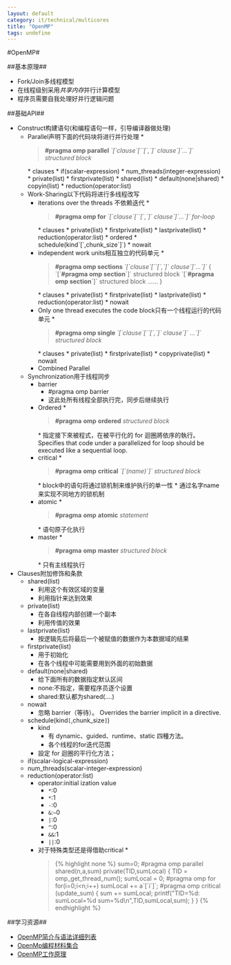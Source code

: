 ```yaml
---
layout: default
category: it/technical/multicores
title: "OpenMP"
tags: undefine
---
```


#OpenMP#



##基本原理##
* Fork/Join多线程模型
* 在线程级别采用*共享内存*并行计算模型
* 程序员需要自我处理好并行逻辑问题



##基础API##
* Construct构建语句(和编程语句一样，引导编译器做处理)
  * Parallel声明下面的代码块将进行并行处理
    * 
    <blockquote>
          <b>#pragma omp parallel</b> <i>`[`clause`[``[`,`]` clause`]`...`]`</i>
              <i>structured block</i>
    </blockquote>
    * clauses
      * if(scalar-expression)
      * num_threads(integer-expression)
      * private(list)
      * firstprivate(list)
      * shared(list)
      * default(none|shared)
      * copyin(list)
      * reduction(operator:list)
  * Work-Sharing以下代码将进行多线程改写
    * iterations over the threads 不依赖迭代
      * 
      <blockquote>
            <b>#pragma omp for </b><i>`[`clause`[``[`,`]` clause`]`...`]` </i>
                <i>for-loop</i>
      </blockquote>
      * clauses
        * private(list)
        * firstprivate(list)
        * lastprivate(list)
        * reduction(operator:list)
        * ordered
        * schedule(kind`[`,chunk_size`]`)
        * nowait
    * independent work units相互独立的代码单元
      * 
      <blockquote>
            <b>#pragma omp sections </b><i>`[`clause`[``[`,`]` clause`]`...`]` </i>
             {
                 `[`<b>#pragma omp section</b>`]`
                       structured block
                 `[`<b>#pragma omp section</b>`]`
                       structured block
                 ......
              }
      </blockquote>
      * clauses
        * private(list)
        * firstprivate(list)
        * lastprivate(list)
        * reduction(operator:list)
        * nowait
    * Only one thread executes the code block只有一个线程运行的代码单元
      * 
      <blockquote>
            <b>#pragma omp single </b><i>`[`clause`[``[`,`]` clause`]` ...`]` </i>
                 <i>structured block</i>
      </blockquote>
      * clauses
        * private(list)
        * firstprivate(list)
        * copyprivate(list)
        * nowait
    * Combined Parallel
  * Synchronization用于线程同步
    * barrier
      * #pragma omp barrier
      * 这此处所有线程全部执行完，同步后继续执行
    * Ordered
      * 
      <blockquote>
            <b>#pragma</b> <b>omp</b> <b>ordered</b>
                 <i>structured block</i>
      </blockquote>
      * 指定接下來被程式，在被平行化的 for 迴圈將依序的執行。 Specifies that code under a parallelized for loop should be executed like a sequential loop. 
    * critical
      * 
      <blockquote>
            <b>#pragma</b> <b>omp</b> <b>critical</b> <i>`[`(name)`]` </i>
                 <i>structured block</i>
      </blockquote>
      * block中的语句将通过锁机制来维护执行的单一性
      * 通过名字name来实现不同地方的锁机制
    * atomic
      * 
      <blockquote>
            <b>#pragma</b> <b>omp</b> <b>atomic</b>
                <i>statement</i>
      </blockquote>
      * 语句原子化执行
    * master
      * 
      <blockquote>
            <b>#pragma</b> <b>omp</b> <b>master</b>
                <i>structured block</i>
      </blockquote>
      * 只有主线程执行
* Clauses附加修饰和条款
  * shared(list)
    * 利用这个有效区域的变量
    * 利用指针来达到效果
  * private(list)
    * 在各自线程内部创建一个副本
    * 利用传值的效果
  * lastprivate(list)
    * 按逻辑先后将最后一个被赋值的数据作为本数据域的结果
  * firstprivate(list)
    * 用于初始化
    * 在各个线程中可能需要用到外面的初始数据
  * default(none|shared)
    * 给下面所有的数据指定默认区间
    * none:不指定，需要程序员逐个设置
    * shared:默认都为shared(....)
  * nowait
    * 忽略 barrier（等待）。 Overrides the barrier implicit in a directive. 
  * schedule(kind`[`,chunk_size`]`)
    * kind
      * 有 dynamic、guided、runtime、static 四種方法。
      * 各个线程的for迭代范围
    * 設定 for 迴圈的平行化方法；
  * if(scalar-logical-expression)
  * num_threads(scalar-integer-expression)
  * reduction(operator:list)
    * operator:initial ization value
      * `*`:0
      * `*`:1
      * `-`:0
      * `&`:`~`0
      * `|`:0
      * `^`:0
      * `&&`:1
      * `||`:0
    * 对于特殊类型还是得借助critical
      * 
      <blockquote>
            {% highlight none %}
            sum=0;
            #pragma omp parallel shared(n,a,sum) private(TID,sumLocal)
            {
                  TID = omp_get_thread_num();
                  sumLocal = 0;
                  #pragma omp for
                     for(i=0;i&lt;n;i++)
                         sumLocal += a`[`i`]`;
                  #pragma omp critical (update_sum)
                  {
                        sum += sumLocal;
                        printf(&quot;TID=%d: sumLocal=%d sum=%d\n&quot;,TID,sumLocal,sum);
                  }
            }
            {% endhighlight %}
      </blockquote>



##学习资源##
* [OpenMP简介与语法详细列表](http://kheresy.wordpress.com/2006/06/09/簡易的程式平行化方法－openmp（一）簡介/)
* [OpenMp编程材料集合](http://www.cnblogs.com/me115/archive/2011/01/25/1944567.html)
* [OpenMP工作原理](http://cobweb.ecn.purdue.edu/ParaMount/iwomp2008/documents/chapman-underthehood)
